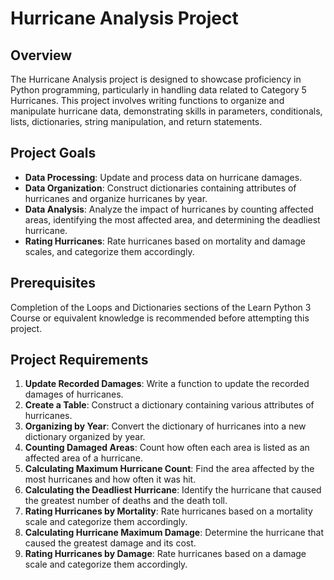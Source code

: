 # Hurricane Analysis Project

## Overview
The Hurricane Analysis project is designed to showcase proficiency in Python programming, particularly in handling data related to Category 5 Hurricanes. This project involves writing functions to organize and manipulate hurricane data, demonstrating skills in parameters, conditionals, lists, dictionaries, string manipulation, and return statements.

## Project Goals
- **Data Processing**: Update and process data on hurricane damages.
- **Data Organization**: Construct dictionaries containing attributes of hurricanes and organize hurricanes by year.
- **Data Analysis**: Analyze the impact of hurricanes by counting affected areas, identifying the most affected area, and determining the deadliest hurricane.
- **Rating Hurricanes**: Rate hurricanes based on mortality and damage scales, and categorize them accordingly.

## Prerequisites
Completion of the Loops and Dictionaries sections of the Learn Python 3 Course or equivalent knowledge is recommended before attempting this project.

## Project Requirements
1. **Update Recorded Damages**: Write a function to update the recorded damages of hurricanes.
2. **Create a Table**: Construct a dictionary containing various attributes of hurricanes.
3. **Organizing by Year**: Convert the dictionary of hurricanes into a new dictionary organized by year.
4. **Counting Damaged Areas**: Count how often each area is listed as an affected area of a hurricane.
5. **Calculating Maximum Hurricane Count**: Find the area affected by the most hurricanes and how often it was hit.
6. **Calculating the Deadliest Hurricane**: Identify the hurricane that caused the greatest number of deaths and the death toll.
7. **Rating Hurricanes by Mortality**: Rate hurricanes based on a mortality scale and categorize them accordingly.
8. **Calculating Hurricane Maximum Damage**: Determine the hurricane that caused the greatest damage and its cost.
9. **Rating Hurricanes by Damage**: Rate hurricanes based on a damage scale and categorize them accordingly.
